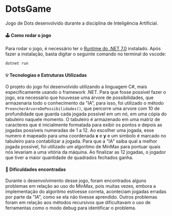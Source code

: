 # DotsGame
Jogo de Dots desenvolvido durante a disciplina de Inteligência Artificial.

#### 🕹️ Como rodar o jogo

Para rodar o jogo, é necessário ter o [Runtime do .NET 7.0](https://dotnet.microsoft.com/en-us/download/dotnet/thank-you/runtime-7.0.3-windows-x64-installer) instalado. Após fazer a instalação, basta digitar o seguinte comando no terminal do vscode:

```csharp
dotnet run
```

#### 💡 Tecnologias e Estruturas Utilizadas

O projeto do jogo foi desenvolvido utilizando a linguagem C#, mais especificamente usando o framework .NET. Para que fosse possível fazer o jogo, era necessário que houvesse uma árvore de possibilidades, que armazenaria todo o conhecimento da "IA", para isso, foi utilizado o método `PreencherArvoreDePossibilidades()`, que percorre uma arvore com 10 de profundidade que guarda cada jogada possível em um nó, em uma cópia do tabuleiro naquele momento. O tabuleiro é armazenado em uma matriz de caracteres que é inicialmente formatada para exibir os pontos e depois as jogadas possíveis numeradas de 1 a 12. Ao escolher uma jogada, esse numero é mapeado para uma coordenada **x** e **y** e um simbolo é marcado no tabuleiro para contabilizar a jogada. Para que a "IA" saiba qual a melhor jogada possivel, foi utilizado um algoritmo de MinMax para pontuar quais nós levariam a uma vitória da máquina. Ao finalizar as 12 jogadas, o jogador que tiver a maior quantidade de quadrados fechados ganha.

#### 🚧 Dificuldades encontradas

Durante o desenvolvimento desse jogo, foram encontrados alguns problemas em relação ao uso do MinMax, pois muitas vezes, embora a implementação do algoritmo estivesse correta, aconteciam jogadas erradas por parte da "IA", como se ela não tivesse aprendido. Outros problemas foram em relação aos métodos recursivos que dificultavam o uso de ferramentas como o modo debug para identificar o problema.

